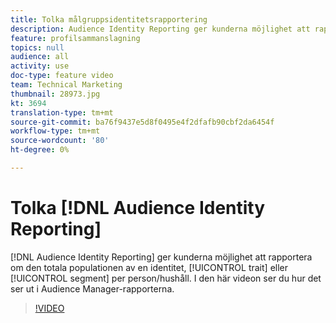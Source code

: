 ```yaml
---
title: Tolka målgruppsidentitetsrapportering
description: Audience Identity Reporting ger kunderna möjlighet att rapportera om den totala populationen av en egenskap eller definitioner av identitet per person/hushåll för en egenskap eller ett segment. I den här videon ser du hur det ser ut i Audience Manager-rapporterna.
feature: profilsammanslagning
topics: null
audience: all
activity: use
doc-type: feature video
team: Technical Marketing
thumbnail: 28973.jpg
kt: 3694
translation-type: tm+mt
source-git-commit: ba76f9437e5d8f0495e4f2dfafb90cbf2da6454f
workflow-type: tm+mt
source-wordcount: '80'
ht-degree: 0%

---
```



# Tolka [!DNL Audience Identity Reporting]

[!DNL Audience Identity Reporting] ger kunderna möjlighet att rapportera om den totala populationen av en identitet,  [!UICONTROL trait] eller  [!UICONTROL segment] per person/hushåll. I den här videon ser du hur det ser ut i Audience Manager-rapporterna.

>[!VIDEO](https://video.tv.adobe.com/v/28973/?quality=12)
